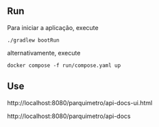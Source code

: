 ## Run

Para iniciar a aplicação, execute

```
./gradlew bootRun
```

alternativamente, execute

```
docker compose -f run/compose.yaml up
```

## Use


http://localhost:8080/parquimetro/api-docs-ui.html

http://localhost:8080/parquimetro/api-docs
